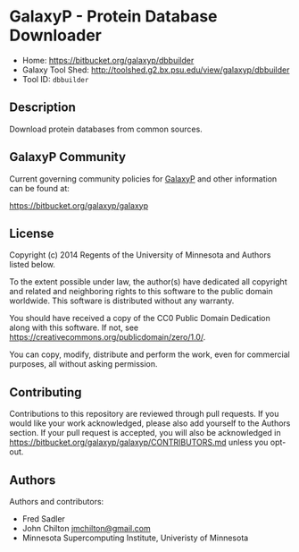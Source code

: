 GalaxyP - Protein Database Downloader
=====================================

* Home: <https://bitbucket.org/galaxyp/dbbuilder>
* Galaxy Tool Shed: <http://toolshed.g2.bx.psu.edu/view/galaxyp/dbbuilder>
* Tool ID: `dbbuilder`


Description
-----------

Download protein databases from common sources.


GalaxyP Community
-----------------

Current governing community policies for [GalaxyP](https://bitbucket.org/galaxyp/) and other information can be found at:

<https://bitbucket.org/galaxyp/galaxyp>


License
-------

Copyright (c) 2014 Regents of the University of Minnesota and Authors listed below.

To the extent possible under law, the author(s) have dedicated all copyright and related and neighboring rights to this software to the public domain worldwide. This software is distributed without any warranty.

You should have received a copy of the CC0 Public Domain Dedication along with this software. If not, see <https://creativecommons.org/publicdomain/zero/1.0/>.

You can copy, modify, distribute and perform the work, even for commercial purposes, all without asking permission.


Contributing
------------

Contributions to this repository are reviewed through pull requests. If you would like your work acknowledged, please also add yourself to the Authors section. If your pull request is accepted, you will also be acknowledged in <https://bitbucket.org/galaxyp/galaxyp/CONTRIBUTORS.md> unless you opt-out.


Authors
-------

Authors and contributors:

* Fred Sadler
* John Chilton <jmchilton@gmail.com>
* Minnesota Supercomputing Institute, Univeristy of Minnesota
